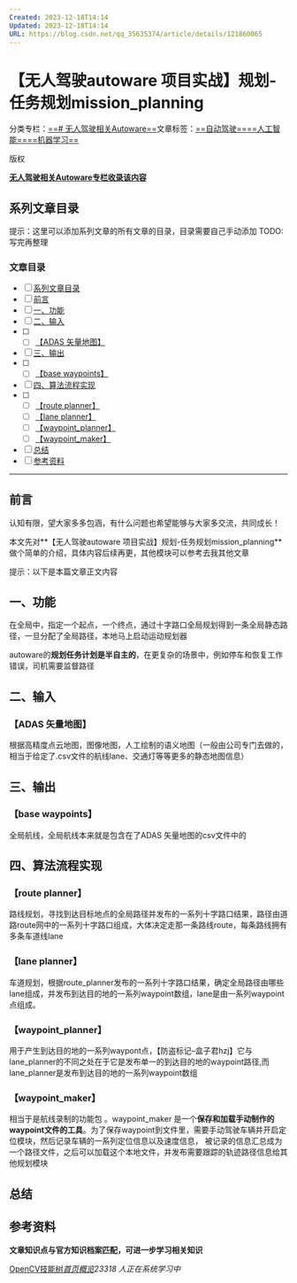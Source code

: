 ```yaml
---
Created: 2023-12-18T14:14
Updated: 2023-12-18T14:14
URL: https://blog.csdn.net/qq_35635374/article/details/121860065
---
```

# **【无人驾驶autoware 项目实战】规划-任务规划mission_planning**


分类专栏：[==# 无人驾驶相关Autoware==](https://blog.csdn.net/qq_35635374/category_11523328.html)文章标签：[==自动驾驶==](https://so.csdn.net/so/search/s.do?q=%E8%87%AA%E5%8A%A8%E9%A9%BE%E9%A9%B6&t=all&o=vip&s=&l=&f=&viparticle=)[==人工智能==](https://so.csdn.net/so/search/s.do?q=%E4%BA%BA%E5%B7%A5%E6%99%BA%E8%83%BD&t=all&o=vip&s=&l=&f=&viparticle=)[==机器学习==](https://so.csdn.net/so/search/s.do?q=%E6%9C%BA%E5%99%A8%E5%AD%A6%E4%B9%A0&t=all&o=vip&s=&l=&f=&viparticle=)

版权

[**无人驾驶相关Autoware**](https://blog.csdn.net/qq_35635374/category_11523328.html)[**专栏收录该内容**](https://blog.csdn.net/qq_35635374/category_11523328.html)[](https://blog.csdn.net/qq_35635374/category_11523328.html)

## **系列文章目录**

提示：这里可以添加系列文章的所有文章的目录，目录需要自己手动添加 TODO:写完再整理

### **文章目录**

- [ ] [系列文章目录](https://blog.csdn.net/qq_35635374/article/details/121860065#_0)
- [ ] [前言](https://blog.csdn.net/qq_35635374/article/details/121860065#_13)
- [ ] [一、功能](https://blog.csdn.net/qq_35635374/article/details/121860065#_28)
- [ ] [二、输入](https://blog.csdn.net/qq_35635374/article/details/121860065#_37)
- [ ]
    - [ ] [【ADAS 矢量地图】](https://blog.csdn.net/qq_35635374/article/details/121860065#ADAS__38)
- [ ] [三、输出](https://blog.csdn.net/qq_35635374/article/details/121860065#_44)
- [ ]
    - [ ] [【base waypoints】](https://blog.csdn.net/qq_35635374/article/details/121860065#base_waypoints_45)
- [ ] [四、算法流程实现](https://blog.csdn.net/qq_35635374/article/details/121860065#_51)
- [ ]
    - [ ] [【route planner】](https://blog.csdn.net/qq_35635374/article/details/121860065#route_planner_52)
    - [ ] [【lane planner】](https://blog.csdn.net/qq_35635374/article/details/121860065#lane_planner_56)
    - [ ] [【waypoint_planner】](https://blog.csdn.net/qq_35635374/article/details/121860065#waypoint_planner_60)
    - [ ] [【waypoint_maker】](https://blog.csdn.net/qq_35635374/article/details/121860065#waypoint_maker_64)
- [ ] [总结](https://blog.csdn.net/qq_35635374/article/details/121860065#_76)
- [ ] [参考资料](https://blog.csdn.net/qq_35635374/article/details/121860065#_84)

---

## **前言**

  
  
认知有限，望大家多多包涵，有什么问题也希望能够与大家多交流，共同成长！  
  
本文先对**【无人驾驶autoware 项目实战】规划-任务规划mission_planning**做个简单的介绍，具体内容后续再更，其他模块可以参考去我其他文章  
  
提示：以下是本篇文章正文内容
## **一、功能**

在全局中，指定一个起点，一个终点，通过十字路口全局规划得到一条全局静态路径，一旦分配了全局路径，本地马上启动运动规划器  
  
autoware的**规划任务计划是半自主的**，在更复杂的场景中，例如停车和恢复工作错误，司机需要监督路径  
  
## **二、输入**

### **【ADAS 矢量地图】**

根据高精度点云地图，图像地图，人工绘制的语义地图（一般由公司专门去做的，相当于给定了.csv文件的航线lane、交通灯等等更多的静态地图信息）  

## **三、输出**

### **【base waypoints】**

全局航线，全局航线本来就是包含在了ADAS 矢量地图的csv文件中的  

## **四、算法流程实现**

### **【route planner】**

路线规划，寻找到达目标地点的全局路径并发布的一系列十字路口结果，路径由道路route网中的一系列十字路口组成，大体决定走那一条路线route，每条路线拥有多条车道线lane  

### **【lane planner】**

车道规划，根据route_planner发布的一系列十字路口结果，确定全局路径由哪些lane组成，并发布到达目的地的一系列waypoint数组，lane是由一系列waypoint点组成。  

### **【waypoint_planner】**

用于产生到达目的地的一系列waypont点，【防盗标记–盒子君hzj】它与lane_planner的不同之处在于它是发布单一的到达目的地的waypoint路径,而lane_planner是发布到达目的地的一系列waypoint数组  

### **【waypoint_maker】**

相当于是航线录制的功能包 。waypoint_maker 是一个**保存和加载手动制作的waypoint文件的工具**。为了保存waypoint到文件里，需要手动驾驶车辆并开启定位模块，然后记录车辆的一系列定位信息以及速度信息， 被记录的信息汇总成为一个路径文件，之后可以加载这个本地文件，并发布需要跟踪的轨迹路径信息给其他规划模块

## **总结**

## **参考资料**

**文章知识点与官方知识档案匹配，可进一步学习相关知识**

[OpenCV技能树](https://edu.csdn.net/skill/opencv/?utm_source=csdn_ai_skill_tree_blog)[_首页_](https://edu.csdn.net/skill/opencv/?utm_source=csdn_ai_skill_tree_blog)[_概览_](https://edu.csdn.net/skill/opencv/?utm_source=csdn_ai_skill_tree_blog)_23318_ _人正在系统学习中_